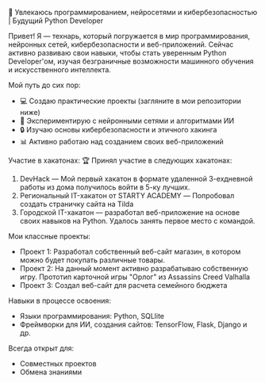 🤖 Увлекаюсь программированием, нейросетями и кибербезопасностью | Будущий Python Developer 

Привет! Я — технарь, который погружается в мир программирования, нейронных сетей, кибербезопасности и веб-приложений. Сейчас активно развиваю свои навыки, чтобы стать уверенным Python Developer'ом, изучая безграничные возможности машинного обучения и искусственного интеллекта.

Мой путь до сих пор:
- 💻 Создаю практические проекты (загляните в мои репозитории ниже)
- 🧠 Экспериментирую с нейронными сетями и алгоритмами ИИ
- 🔒 Изучаю основы кибербезопасности и этичного хакинга
- 📊 Активно работаю над созданием своих веб-приложений

Участие в хакатонах:
🏆 Принял участие в следующих хакатонах:
1. DevHack — Мой первый хакатон в формате удаленной 3-ехдневной работы из дома получилось войти в 5-ку лучших. 
2. Региональный IT-хакатон от STARTY ACADEMY — Попробовал создать страничку сайта на Tilda
3. Городской IT-хакатон — разработал веб-приложение на основе своих навыков на Python. Удалось занять первое место с командой. 

Мои классные проекты:
- Проект 1: Разработал собственный веб-сайт магазин, в котором можно будет покупать различные товары.
- Проект 2: На данный момент активно разрабатываю собственную игру. Прототип карточной игры "Орлог" из Assassins Creed Valhalla
- Проект 3: Создал веб-сайт для расчета семейного бюджета

Навыки в процессе освоения:
- Языки программирования: Python, SQLlite
- Фреймворки для ИИ, создания сайтов: TensorFlow, Flask, Django и др.

Всегда открыт для:
- Совместных проектов
- Обмена знаниями
